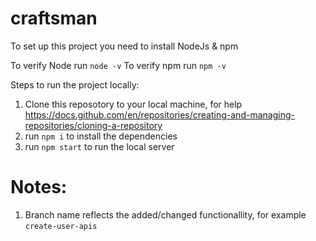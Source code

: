 # craftsman

To set up this project you need to install NodeJs & npm


To verify Node run `node -v`
To verify npm run `npm -v`

Steps to run the project locally:
1) Clone this reposotory to your local machine, for help https://docs.github.com/en/repositories/creating-and-managing-repositories/cloning-a-repository
2) run `npm i` to install the dependencies
3) run `npm start` to run the local server

# Notes:
1) Branch name reflects the added/changed functionallity, for example `create-user-apis`